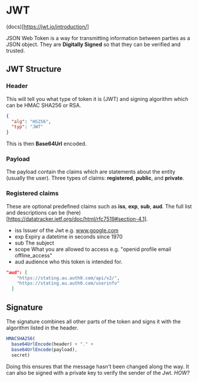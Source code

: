 # JWT

(docs)[https://jwt.io/introduction/]

JSON Web Token is a way for transmitting information between parties as a JSON object. They are **Digitally Signed** so that they can be verified and trusted.

## JWT Structure

### Header

This will tell you what type of token it is (JWT) and signing algorithm which can be HMAC SHA256 or RSA.

```JSON
{
  "alg": "HS256",
  "typ": "JWT"
}
```

This is then **Base64Url** encoded.

### Payload

The payload contain the claims which are statements about the entity (usually the user). Three types of claims: **registered**, **public**, and **private**.

### Registered claims

These are optional predefined claims such as **iss**, **exp**, **sub**, **aud**. The full list and descriptions can be (here)[https://datatracker.ietf.org/doc/html/rfc7519#section-4.1].

- iss Issuer of the Jwt e.g. www.google.com
- exp Expiry a datetime in seconds since 1970
- sub The subject
- scope What you are allowed to access e.g. "openid profile email offline_access"
- aud audience who this token is intended for.

```JSON
"aud": [
    "https://stating.au.auth0.com/api/v2/",
    "https://stating.au.auth0.com/userinfo"
  ]
```

## Signature

The signature combines all other parts of the token and signs it with the algorithm listed in the header.

```Javascript
HMACSHA256(
  base64UrlEncode(header) + "." +
  base64UrlEncode(payload),
  secret)
```

Doing this ensures that the message hasn't been changed along the way. It can also be signed with a private key to verify the sender of the Jwt. _HOW?_

